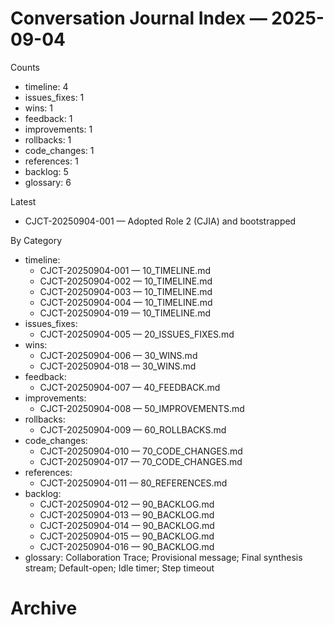 # Conversation Journal Index — 2025-09-04

Counts
- timeline: 4
- issues_fixes: 1
- wins: 1
- feedback: 1
- improvements: 1
- rollbacks: 1
- code_changes: 1
- references: 1
- backlog: 5
- glossary: 6

Latest
- CJCT-20250904-001 — Adopted Role 2 (CJIA) and bootstrapped

By Category
- timeline:
  - CJCT-20250904-001 — 10_TIMELINE.md
  - CJCT-20250904-002 — 10_TIMELINE.md
  - CJCT-20250904-003 — 10_TIMELINE.md
  - CJCT-20250904-004 — 10_TIMELINE.md
  - CJCT-20250904-019 — 10_TIMELINE.md
- issues_fixes:
  - CJCT-20250904-005 — 20_ISSUES_FIXES.md
- wins:
  - CJCT-20250904-006 — 30_WINS.md
  - CJCT-20250904-018 — 30_WINS.md
- feedback:
  - CJCT-20250904-007 — 40_FEEDBACK.md
- improvements:
  - CJCT-20250904-008 — 50_IMPROVEMENTS.md
- rollbacks:
  - CJCT-20250904-009 — 60_ROLLBACKS.md
- code_changes:
  - CJCT-20250904-010 — 70_CODE_CHANGES.md
  - CJCT-20250904-017 — 70_CODE_CHANGES.md
- references:
  - CJCT-20250904-011 — 80_REFERENCES.md
- backlog:
  - CJCT-20250904-012 — 90_BACKLOG.md
  - CJCT-20250904-013 — 90_BACKLOG.md
  - CJCT-20250904-014 — 90_BACKLOG.md
  - CJCT-20250904-015 — 90_BACKLOG.md
  - CJCT-20250904-016 — 90_BACKLOG.md
- glossary: Collaboration Trace; Provisional message; Final synthesis stream; Default-open; Idle timer; Step timeout

# Archive
